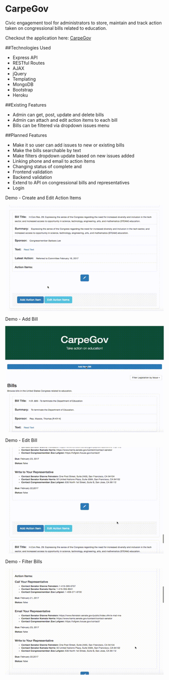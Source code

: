 # CarpeGov
Civic engagement tool for administrators to store, maintain and track action taken on congressional bills related to education.

Checkout the application here: [CarpeGov](http://carpegov.herokuapp.com/ "CarpeGov Homepage")

##Technologies Used

* Express API
* RESTful Routes
* AJAX
* jQuery
* Templating
* MongoDB
* Bootstrap  
* Heroku


##Existing Features

* Admin can get, post, update and delete bills
* Admin can attach and edit action items to each bill
* Bills can be filtered via dropdown issues menu


##Planned Features

* Make it so user can add issues to new or existing bills
* Make the bills searchable by text
* Make filters dropdown update based on new issues added
* Linking phone and email to action items
* Changing status of complete and
* Frontend validation
* Backend validation
* Extend to API on congressional bills and representatives
* Login

Demo - Create and Edit Action Items

![CarpeGov Create and Edit Action Items Demo](public/images/CGdemo_actionItems.gif "demo - create and edit action items")

Demo - Add Bill

![CarpeGov Add Bill Demo](public/images/CGdemo_addBill.gif "demo - add bill")

Demo - Edit Bill

![CarpeGov Edit Bill Demo](public/images/CGdemo_editBill.gif "demo - edit bill")

Demo - Filter Bills

![CarpeGov Filter Bills Demo](public/images/CGdemo_filter.gif "demo - filter bills")
